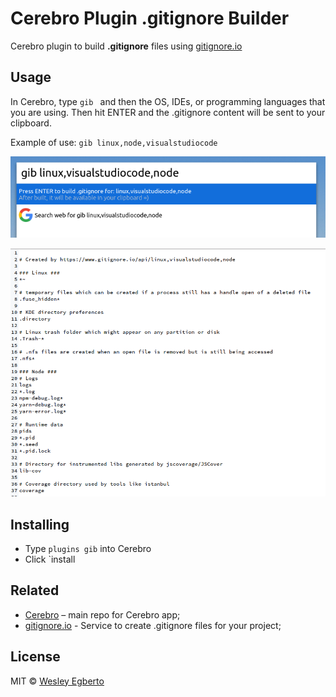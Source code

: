 # Cerebro Plugin .gitignore Builder

Cerebro plugin to build **.gitignore** files using [gitignore.io](https://www.gitignore.io/)


## Usage

In Cerebro, type `gib ` and then the OS, IDEs, or programming languages that you are using.
Then hit ENTER and the .gitignore content will be sent to your clipboard.

Example of use:
`gib linux,node,visualstudiocode`


![](screenshot_cerebro_gib.png)

![](screenshot_gitignore_generated.png)


## Installing

* Type `plugins gib` into Cerebro
* Click `install


## Related

- [Cerebro](http://github.com/KELiON/cerebro) – main repo for Cerebro app;
- [gitignore.io](https://www.gitignore.io/) - Service to create .gitignore files for your project;


## License

MIT © [Wesley Egberto](https://github.com/wesleyegberto)